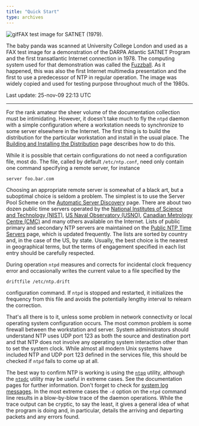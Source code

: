 ```yaml
---
title: "Quick Start"
type: archives
---
```


![gif](/archives/pic/panda.gif)FAX test image for SATNET (1979).

The baby panda was scanned at University College London and used as a FAX test image for a demonstration of the DARPA Atlantic SATNET Program and the first transatlantic Internet connection in 1978. The computing system used for that demonstration was called the [Fuzzball](/reflib/papers/fuzz.pdf). As it happened, this was also the first Internet multimedia presentation and the first to use a predecessor of NTP in regular operation. The image was widely copied and used for testing purpose throughout much of the 1980s.

Last update: 25-nov-09 22:13 UTC

* * *

For the rank amateur the sheer volume of the documentation collection must be intimidating. However, it doesn't take much to fly the <code>ntpd</code> daemon with a simple configuration where a workstation needs to synchronize to some server elsewhere in the Internet. The first thing is to build the distribution for the particular workstation and install in the usual place. The [Building and Installing the Distribution](/archives/4.2.6-series/build/) page describes how to do this.

While it is possible that certain configurations do not need a configuration file, most do. The file, called by default <code>/etc/ntp.conf</code>, need only contain one command specifying a remote server, for instance

`server foo.bar.com`

Choosing an appropriate remote server is somewhat of a black art, but a suboptimal choice is seldom a problem. The simplest is to use the Server Pool Scheme on the [Automatic Server Discovery](/archives/4.2.6-series/manyopt/) page. There are about two dozen public time servers operated by the [National Institutes of Science and Technology (NIST)](http://tf.nist.gov/tf-cgi/servers.cgi), [US Naval Observatory (USNO)](https://www.usno.navy.mil/USNO/time/ntp/), [Canadian Metrology Centre (CMC)](https://nrc.canada.ca/en/certifications-evaluations-standards/canadas-official-time/network-time-protocol-ntp/) and many others available on the Internet. Lists of public primary and secondary NTP servers are maintained on the [Public NTP Time Servers](/support/servers/) page, which is updated frequently. The lists are sorted by country and, in the case of the US, by state. Usually, the best choice is the nearest in geographical terms, but the terms of engagement specified in each list entry should be carefully respected.

During operation <code>ntpd</code> measures and corrects for incidental clock frequency error and occasionally writes the current value to a file specified by the

`driftfile /etc/ntp.drift`

configuration command. If <code>ntpd</code> is stopped and restarted, it initializes the frequency from this file and avoids the potentially lengthy interval to relearn the correction.

That's all there is to it, unless some problem in network connectivity or local operating system configuration occurs. The most common problem is some firewall between the workstation and server. System administrators should understand NTP uses UDP port 123 as both the source and destination port and that NTP does not involve any operating system interaction other than to set the system clock. While almost all modern Unix systems have included NTP and UDP port 123 defined in the services file, this should be checked if <code>ntpd</code> fails to come up at all.

The best way to confirm NTP is working is using the [<code>ntpq</code>](/archives/4.2.6-series/ntpq/) utility, although the [<code>ntpdc</code>](/archives/4.2.6-series/ntpdc/) utility may be useful in extreme cases. See the documentation pages for further information. Don't forget to check for [system log messages](/archives/4.2.6-series/msyslog/). In the most extreme cases the <code>-d</code> option on the <code>ntpd</code> command line results in a blow-by-blow trace of the daemon operations. While the trace output can be cryptic, to say the least, it gives a general idea of what the program is doing and, in particular, details the arriving and departing packets and any errors found.
